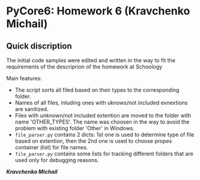 # PyCore6: Homework 6 (Kravchenko Michail)

## Quick discription

The initial code samples were edited and written in the way to fit the requirements of the descriprion of the homework at Schoology

Main features:

- The script sorts all filed based on their types to the corresponding folder.
- Names of all files, inluding ones with uknows/not included exnextions are sanitized.
- Files with unknown/not included extention are moved to the folder with name 'OTHER_TYPES'. The name was choosen in the way to avoid the problem with existing folder 'Other' in Windows.
- `file_parser.py` contains 2 dicts: 1st one is used to determine type of file based on extention, then the 2nd one is used to choose propes container (list) for file names.
- `file_parser.py` contains some lists for tracking different folders that are used only for debugging reasons.

**_Kravchenko Michail_**
